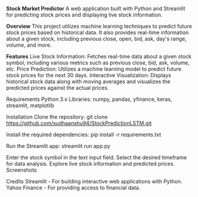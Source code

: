 **Stock Market Predictor**
A web application built with Python and Streamlit for predicting stock prices and displaying live stock information.

**Overview**
This project utilizes machine learning techniques to predict future stock prices based on historical data. It also provides real-time information about a given stock, including previous close, open, bid, ask, day's range, volume, and more.

**Features**
Live Stock Information: Fetches real-time data about a given stock symbol, including various metrics such as previous close, bid, ask, volume, etc.
Price Prediction: Utilizes a machine learning model to predict future stock prices for the next 30 days.
Interactive Visualization: Displays historical stock data along with moving averages and visualizes the predicted prices against the actual prices.

Requirements
Python 3.x
Libraries: numpy, pandas, yfinance, keras, streamlit, matplotlib

Installation
Clone the repository:
git clone https://github.com/sudhaanshu94/StockPredictionLSTM.git

Install the required dependencies:
pip install -r requirements.txt


Run the Streamlit app:
streamlit run app.py

Enter the stock symbol in the text input field.
Select the desired timeframe for data analysis.
Explore live stock information and predicted prices.
Screenshots


Credits
Streamlit - For building interactive web applications with Python.
Yahoo Finance - For providing access to financial data.

